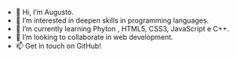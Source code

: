 - 👋 Hi, I’m Augusto.
- 👀 I’m interested in deepen skills in programming languages.
- 🌱 I’m currently learning  Phyton , HTML5,  CSS3, JavaScript e C++.
- 💞️ I’m looking to collaborate in web development.
- 📫 Get in touch on GitHub!

<!---
augustofavaretto/augustofavaretto is a ✨ special ✨ repository because its `README.md` (this file) appears on your GitHub profile.
You can click the Preview link to take a look at your changes.
--->
